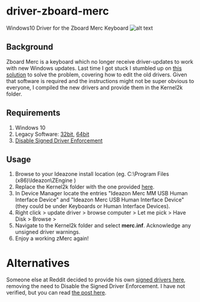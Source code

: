 # driver-zboard-merc
Windows10 Driver for the Zboard Merc Keyboard
![alt text](https://tpucdn.com/reviews/ZBoard/MERCKeyboard/images/merc_title.jpg "ZBoard Merc")

## Background
Zboard Merc is a keyboard which no longer receive driver-updates to work with new Windows updates. Last time I got stuck I stumbled up on [this solution](https://answers.microsoft.com/en-us/windows/forum/windows_10-hardware/merc-stealth-zboard-not-working-after-windows-10/c444c8ec-14cc-4df7-b0ec-6767b6bedb93?auth=1) to solve the problem, covering how to edit the old drivers. Given that software is required and the instructions might not be super obvious to everyone, I compiled the new drivers and provide them in the Kernel2k folder.

## Requirements
1. Windows 10
1. Legacy Software: [32bit](https://downloads.steelseriescdn.com/drivers/keyboards/zengine/ZE_25030_NA_32.exe), [64bit](https://downloads.steelseriescdn.com/drivers/keyboards/zengine/ZE_25030_NA_64.exe)
1. [Disable Signed Driver Enforcement](http://packard-bell-uk.custhelp.com/app/answers/detail/a_id/38288)

## Usage
1. Browse to your Ideazone install location (eg. C:\Program Files (x86)\Ideazon\ZEngine )
1. Replace the Kernel2k folder with the one provided [here](/Kernel2k).
1. In Device Manager locate the entries "Ideazon Merc MM USB Human Interface Device" and "Ideazon Merc USB Human Interface Device" (they could be under Keyboards or Human Interface Devices).
1. Right click > update driver > browse computer > Let me pick > Have Disk > Browse > 
1. Navigate to the Kernel2k folder and select **merc.inf**. Acknowledge any unsigned driver warnings.
1. Enjoy a working zMerc again!

# Alternatives
Someone else at Reddit decided to provide his own [signed drivers here](https://1drv.ms/u/s!ArmFcPzlv8puyUJnTW16KSPhktd9), removing the need to Disable the Signed Driver Enforcement. I have not verified, but you can read [the post here](https://www.reddit.com/r/Windows10/comments/6nmb1r/help_on_zboard_keyboard_driver_incompatibility/).
